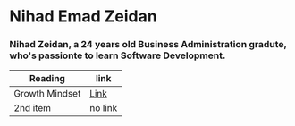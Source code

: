 # Nihad Emad Zeidan

### Nihad Zeidan, a 24 years old Business Administration gradute, who's passionte to learn Software Development.



Reading | link
---------- | ---------
Growth Mindset | [Link](https://nihadzeidan.github.io/reading-notes/read02)
2nd item | no link 
